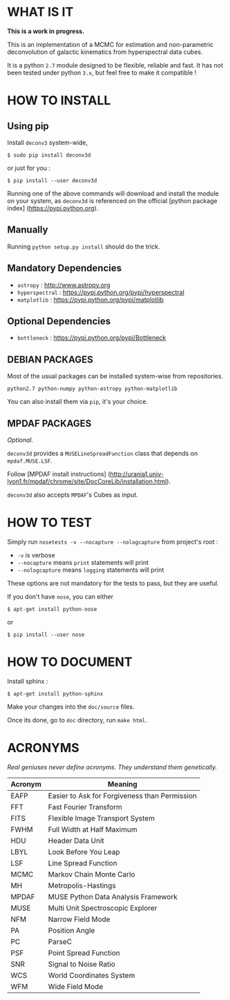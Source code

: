 
WHAT IS IT
==========

**This is a work in progress.**

This is an implementation of a MCMC for estimation and non-parametric
deconvolution of galactic kinematics from hyperspectral data cubes.

It is a python `2.7` module designed to be flexible, reliable and fast.
It has not been tested under python `3.x`, but feel free to make it compatible !


HOW TO INSTALL
==============

Using pip
---------

Install `deconv3` system-wide,

```
$ sudo pip install deconv3d
```

or just for you :

```
$ pip install --user deconv3d
```

Running one of the above commands will download and install the module on
your system, as `deconv3d` is referenced on the official [python package index]
(https://pypi.python.org).



Manually
--------

Running `python setup.py install` should do the trick.


Mandatory Dependencies
----------------------

- `astropy` : http://www.astropy.org
- `hyperspectral` : https://pypi.python.org/pypi/hyperspectral
- `matplotlib` : https://pypi.python.org/pypi/matplotlib


Optional Dependencies
---------------------

- `bottleneck` : https://pypi.python.org/pypi/Bottleneck


DEBIAN PACKAGES
---------------

Most of the usual packages can be installed system-wise from repositories.

```
python2.7 python-numpy python-astropy python-matplotlib
```

You can also install them via `pip`, it's your choice.


MPDAF PACKAGES
--------------

_Optional._

`deconv3d` provides a `MUSELineSpreadFunction` class that depends on
`mpdaf.MUSE.LSF`.

Follow [MPDAF install instructions]
(http://urania1.univ-lyon1.fr/mpdaf/chrome/site/DocCoreLib/installation.html).

`deconv3d` also accepts `MPDAF`'s Cubes as input.


HOW TO TEST
===========

Simply run `nosetests -v --nocapture --nologcapture` from project's root :

- `-v` is verbose
- `--nocapture` means `print` statements will print
- `--nologcapture` means `logging` statements will print

These options are not mandatory for the tests to pass, but they are useful.

If you don't have `nose`, you can either
```
$ apt-get install python-nose
```
or
```
$ pip install --user nose
```


HOW TO DOCUMENT
===============

Install sphinx :

```
$ apt-get install python-sphinx
```

Make your changes into the `doc/source` files.

Once its done, go to `doc` directory, run `make html`.


ACRONYMS
========

_Real geniuses never define acronyms. They understand them genetically._

 Acronym | Meaning
---------|----------------------------------------------------------------------
EAFP     | Easier to Ask for Forgiveness than Permission
FFT      | Fast Fourier Transform
FITS     | Flexible Image Transport System
FWHM     | Full Width at Half Maximum
HDU      | Header Data Unit
LBYL     | Look Before You Leap
LSF      | Line Spread Function
MCMC     | Markov Chain Monte Carlo
MH       | Metropolis-Hastings
MPDAF    | MUSE Python Data Analysis Framework
MUSE     | Multi Unit Spectroscopic Explorer
NFM      | Narrow Field Mode
PA       | Position Angle
PC       | ParseC
PSF      | Point Spread Function
SNR      | Signal to Noise Ratio
WCS      | World Coordinates System
WFM      | Wide Field Mode
